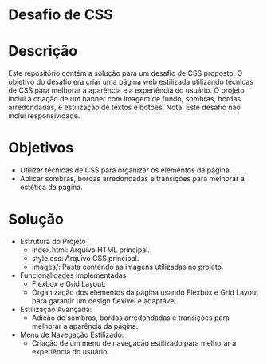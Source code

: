 # Desafio de CSS

# Descrição

Este repositório contém a solução para um desafio de CSS proposto. O objetivo do desafio era criar uma página web estilizada utilizando técnicas de CSS para melhorar a aparência e a experiência do usuário. O projeto inclui a criação de um banner com imagem de fundo, sombras, bordas arredondadas, e estilização de textos e botões. Nota: Este desafio não inclui responsividade.

# Objetivos
* Utilizar técnicas de CSS para organizar os elementos da página.
* Aplicar sombras, bordas arredondadas e transições para melhorar a estética da página.
# Solução
  * Estrutura do Projeto
    * index.html: Arquivo HTML principal.
    * style.css: Arquivo CSS principal.
    * images/: Pasta contendo as imagens utilizadas no projeto.
  * Funcionalidades Implementadas
    * Flexbox e Grid Layout:
    * Organização dos elementos da página usando Flexbox e Grid Layout para garantir um design flexível e adaptável.
  * Estilização Avançada:
    * Adição de sombras, bordas arredondadas e transições para melhorar a aparência da página.
  * Menu de Navegação Estilizado:
    * Criação de um menu de navegação estilizado para melhorar a experiência do usuário.
